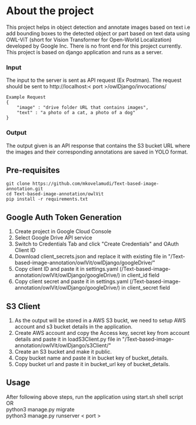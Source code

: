# About the project
This project helps in object detection and annotate images based on text i.e add bounding boxes to the detected object or part based on text data using OWL-ViT (short for Vision Transformer for Open-World Localization) developed by Google Inc.
There is no front end for this project currently. This project is based on django application and runs as a server.

### Input
The input to the server is sent as API request (Ex Postman). The request should be sent to http://localhost:< port >/owlDjango/invocations/
```
Example Request
{
    "image" : "drive folder URL that contains images",
    "text" : "a photo of a cat, a photo of a dog"
}
```
### Output
The output given is an API response that contains the S3 bucket URL where the images and their corresponding annotations are saved in YOLO format.

## Pre-requisites
```
git clone https://github.com/mkovelamudi/Text-based-image-annotation.git
cd Text-based-image-annotation/owlVit
pip install -r requirements.txt
```

## Google Auth Token Generation
1. Create project in Google Cloud Console
2. Select Google Drive API service
3. Switch to Credentials Tab and click "Create Credentials" and OAuth Client ID
4. Download client_secrets.json  and replace it with existing file in "/Text-based-image-annotation/owlVit/owlDjango/googleDrive/"
5. Copy client ID and paste it in settings.yaml (/Text-based-image-annotation/owlVit/owlDjango/googleDrive/) in client_id field
6. Copy client secret and paste it in settings.yaml (/Text-based-image-annotation/owlVit/owlDjango/googleDrive/) in client_secret field

## S3 Client
1. As the output will be stored in a AWS S3 buckt, we need to setup AWS account and s3 bucket details in the application.
2. Create AWS account and copy the Access key, secret key from account details and paste it in loadS3Client.py file in "/Text-based-image-annotation/owlVit/owlDjango/s3Client/"
3. Create an S3 bucket and make it public.
4. Copy bucket name and paste it in bucket key of bucket_details.
5. Copy bucket url and paste it in bucket_url key of bucket_details.

## Usage
After following above steps, run the application using start.sh shell script<br />
OR <br />
python3 manage.py migrate <br />
python3 manage.py runserver < port >
